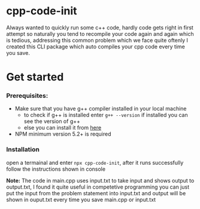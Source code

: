 # cpp-code-init

Always wanted to quickly run some c++ code, hardly code gets right in first attempt so naturally you tend to recompile your code again and again which is tedious, addressing this common problem which we face quite oftenly I created this CLI package which auto compiles your cpp code every time you save.


# Get started
### Prerequisites:
- Make sure that you have g++ compiler installed in your local machine
  - to check if g++ is installed enter `g++ --version` if installed you can see the version of g++
  - else you can install it from [here](https://sourceforge.net/projects/mingw-w64/)
- NPM minimum version 5.2+ is required

### Installation
open a termainal and enter `npx cpp-code-init`, after it runs successfully follow the instructions shown in console

**Note:**
The code in main.cpp uses input.txt to take input and shows output to output.txt, I found it quite useful in competetive programming you can just put the input from the problem statement into input.txt and output will be shown in ouput.txt every time you save main.cpp or input.txt


